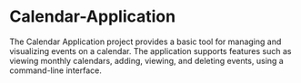 # Calendar-Application
The Calendar Application project provides a basic tool for managing and visualizing events on a calendar. The application supports features such as viewing monthly calendars, adding, viewing, and deleting events, using a command-line interface. 
